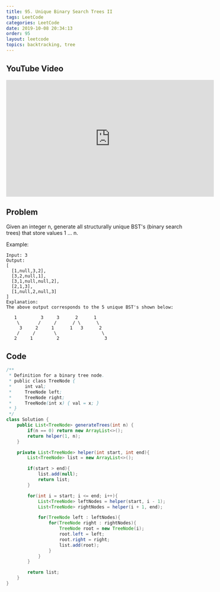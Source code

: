```yaml
---
title: 95. Unique Binary Search Trees II
tags: LeetCode
categories: LeetCode
date: 2019-10-08 20:34:13
order: 95
layout: leetcode
topics: backtracking, tree
---
```


## YouTube Video

<iframe width="560" height="315" src="https://www.youtube.com/embed/gi_Dfz05T6Q" frameborder="0" allow="accelerometer; autoplay; encrypted-media; gyroscope; picture-in-picture" allowfullscreen></iframe>

## Problem

Given an integer n, generate all structurally unique BST's (binary search trees) that store values 1 ... n.

Example:

```
Input: 3
Output:
[
  [1,null,3,2],
  [3,2,null,1],
  [3,1,null,null,2],
  [2,1,3],
  [1,null,2,null,3]
]
Explanation:
The above output corresponds to the 5 unique BST's shown below:

   1         3     3      2      1
    \       /     /      / \      \
     3     2     1      1   3      2
    /     /       \                 \
   2     1         2                 3
```

## Code

```java
/**
 * Definition for a binary tree node.
 * public class TreeNode {
 *     int val;
 *     TreeNode left;
 *     TreeNode right;
 *     TreeNode(int x) { val = x; }
 * }
 */
class Solution {
    public List<TreeNode> generateTrees(int n) {
        if(n == 0) return new ArrayList<>();
        return helper(1, n);
    }

    private List<TreeNode> helper(int start, int end){
        List<TreeNode> list = new ArrayList<>();

        if(start > end){
            list.add(null);
            return list;
        }

        for(int i = start; i <= end; i++){
            List<TreeNode> leftNodes = helper(start, i - 1);
            List<TreeNode> rightNodes = helper(i + 1, end);

            for(TreeNode left : leftNodes){
                for(TreeNode right : rightNodes){
                    TreeNode root = new TreeNode(i);
                    root.left = left;
                    root.right = right;
                    list.add(root);
                }
            }
        }

        return list;
    }
}
```
